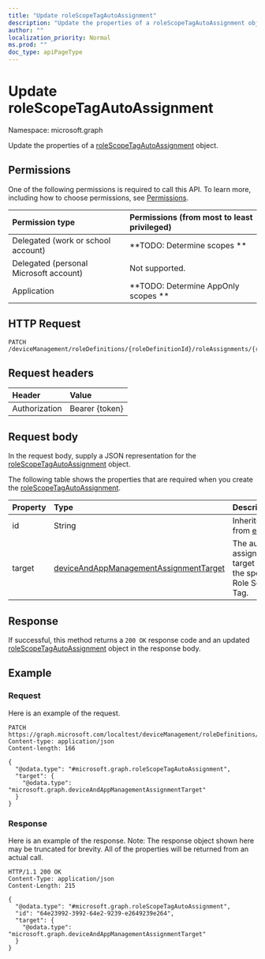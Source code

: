 ```yaml
---
title: "Update roleScopeTagAutoAssignment"
description: "Update the properties of a roleScopeTagAutoAssignment object."
author: ""
localization_priority: Normal
ms.prod: ""
doc_type: apiPageType
---
```


# Update roleScopeTagAutoAssignment

Namespace: microsoft.graph

Update the properties of a [roleScopeTagAutoAssignment](../resources/rolescopetagautoassignment.md) object.

## Permissions
One of the following permissions is required to call this API. To learn more, including how to choose permissions, see [Permissions](/concepts/permissions-reference.md).

|Permission type|Permissions (from most to least privileged)|
|:---|:---|
|Delegated (work or school account)|**TODO: Determine scopes **|
|Delegated (personal Microsoft account)|Not supported.|
|Application|**TODO: Determine AppOnly scopes **|

## HTTP Request
<!-- {
  "blockType": "ignored"
}
-->
``` http
PATCH /deviceManagement/roleDefinitions/{roleDefinitionId}/roleAssignments/{roleAssignmentId}/microsoft.graph.deviceAndAppManagementRoleAssignment/roleScopeTags/{roleScopeTagId}/assignments/{roleScopeTagAutoAssignmentId}
```

## Request headers
|Header|Value|
|:---|:---|
|Authorization|Bearer {token}|

## Request body
In the request body, supply a JSON representation for the [roleScopeTagAutoAssignment](../resources/rolescopetagautoassignment.md) object.

The following table shows the properties that are required when you create the [roleScopeTagAutoAssignment](../resources/rolescopetagautoassignment.md).

|Property|Type|Description|
|:---|:---|:---|
|id|String| Inherited from [entity](../resources/entity.md)|
|target|[deviceAndAppManagementAssignmentTarget](../resources/intune-apps-deviceandappmanagementassignmenttarget.md)|The auto-assignment target for the specific Role Scope Tag.|



## Response
If successful, this method returns a `200 OK` response code and an updated [roleScopeTagAutoAssignment](../resources/rolescopetagautoassignment.md) object in the response body.

## Example

### Request
Here is an example of the request.
<!-- {
  "blockType": "request",
  "name": "update_rolescopetagautoassignment"
}
-->
``` http
PATCH https://graph.microsoft.com/localtest/deviceManagement/roleDefinitions/{roleDefinitionId}/roleAssignments/{roleAssignmentId}/microsoft.graph.deviceAndAppManagementRoleAssignment/roleScopeTags/{roleScopeTagId}/assignments/{roleScopeTagAutoAssignmentId}
Content-type: application/json
Content-length: 166

{
  "@odata.type": "#microsoft.graph.roleScopeTagAutoAssignment",
  "target": {
    "@odata.type": "microsoft.graph.deviceAndAppManagementAssignmentTarget"
  }
}
```

### Response
Here is an example of the response. Note: The response object shown here may be truncated for brevity. All of the properties will be returned from an actual call.
<!-- {
  "blockType": "response",
  "truncated": true
}
-->
``` http
HTTP/1.1 200 OK
Content-Type: application/json
Content-Length: 215

{
  "@odata.type": "#microsoft.graph.roleScopeTagAutoAssignment",
  "id": "64e23992-3992-64e2-9239-e2649239e264",
  "target": {
    "@odata.type": "microsoft.graph.deviceAndAppManagementAssignmentTarget"
  }
}
```

